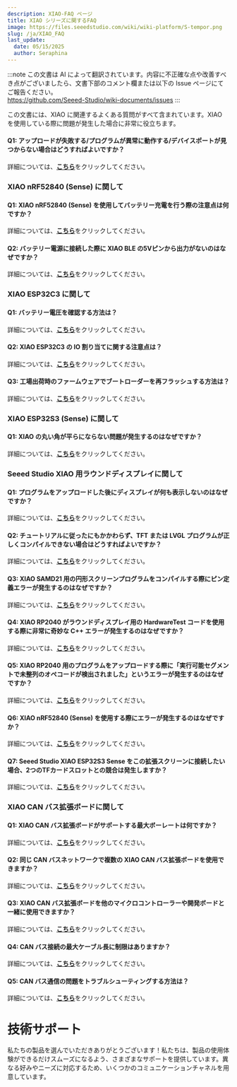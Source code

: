 ```yaml
---
description: XIAO-FAQ ページ
title: XIAO シリーズに関するFAQ
image: https://files.seeedstudio.com/wiki/wiki-platform/S-tempor.png
slug: /ja/XIAO_FAQ
last_update:
  date: 05/15/2025
  author: Seraphina
---
```

:::note
この文書は AI によって翻訳されています。内容に不正確な点や改善すべき点がございましたら、文書下部のコメント欄または以下の Issue ページにてご報告ください。  
https://github.com/Seeed-Studio/wiki-documents/issues
:::

この文書には、XIAO に関連するよくある質問がすべて含まれています。XIAO を使用している際に問題が発生した場合に非常に役立ちます。

#### Q1: アップロードが失敗する/プログラムが異常に動作する/デバイスポートが見つからない場合はどうすればよいですか？

詳細については、[**こちら**](/noport_upload_fails)をクリックしてください。

### XIAO nRF52840 (Sense) に関して

#### Q1: XIAO nRF52840 (Sense) を使用してバッテリー充電を行う際の注意点は何ですか？

詳細については、[**こちら**](/battery_charging_considerations)をクリックしてください。

#### Q2: バッテリー電源に接続した際に XIAO BLE の5Vピンから出力がないのはなぜですか？

詳細については、[**こちら**](/bat_5vNo_OUTPUT)をクリックしてください。

### XIAO ESP32C3 に関して

#### Q1: バッテリー電圧を確認する方法は？

詳細については、[**こちら**](/check_battery_voltage)をクリックしてください。

#### Q2: XIAO ESP32C3 の IO 割り当てに関する注意点は？

詳細については、[**こちら**](/exp32c3_d9_d6_d8)をクリックしてください。

#### Q3: 工場出荷時のファームウェアでブートローダーを再フラッシュする方法は？

詳細については、[**こちら**](/reflash_the_bootloader)をクリックしてください。

### XIAO ESP32S3 (Sense) に関して

#### Q1: XIAO の丸い角が平らにならない問題が発生するのはなぜですか？

詳細については、[**こちら**](/not_being_flush)をクリックしてください。

### Seeed Studio XIAO 用ラウンドディスプレイに関して

#### Q1: プログラムをアップロードした後にディスプレイが何も表示しないのはなぜですか？

詳細については、[**こちら**](/DO_NOT_display)をクリックしてください。

#### Q2: チュートリアルに従ったにもかかわらず、TFT または LVGL プログラムが正しくコンパイルできない場合はどうすればよいですか？

詳細については、[**こちら**](/TFT_or_LVGL_program)をクリックしてください。

#### Q3: XIAO SAMD21 用の円形スクリーンプログラムをコンパイルする際にピン定義エラーが発生するのはなぜですか？

詳細については、[**こちら**](/pin_definition_error)をクリックしてください。

#### Q4: XIAO RP2040 がラウンドディスプレイ用の HardwareTest コードを使用する際に非常に奇妙な C++ エラーが発生するのはなぜですか？

詳細については、[**こちら**](/error_when_using_the_code)をクリックしてください。

#### Q5: XIAO RP2040 用のプログラムをアップロードする際に「実行可能セグメントで未整列のオペコードが検出されました」というエラーが発生するのはなぜですか？

詳細については、[**こちら**](/uploading_while_an_error-rp2040)をクリックしてください。

#### Q6: XIAO nRF52840 (Sense) を使用する際にエラーが発生するのはなぜですか？

詳細については、[**こちら**](/error_when_use_XIAOnRF52840)をクリックしてください。

#### Q7: Seeed Studio XIAO ESP32S3 Sense をこの拡張スクリーンに接続したい場合、2つのTFカードスロットとの競合は発生しますか？

詳細については、[**こちら**](/two_TF_card)をクリックしてください。

### XIAO CAN バス拡張ボードに関して

#### Q1: XIAO CAN バス拡張ボードがサポートする最大ボーレートは何ですか？

詳細については、[**こちら**](/the_maximum_baud_rate)をクリックしてください。

#### Q2: 同じ CAN バスネットワークで複数の XIAO CAN バス拡張ボードを使用できますか？

詳細については、[**こちら**](/multiple_in_the_same_CAN)をクリックしてください。

#### Q3: XIAO CAN バス拡張ボードを他のマイクロコントローラーや開発ボードと一緒に使用できますか？

詳細については、[**こちら**](/in_other_microcontrollers_or_development_boards)をクリックしてください。

#### Q4: CAN バス接続の最大ケーブル長に制限はありますか？

詳細については、[**こちら**](/limitations_on_the_maximum_cable_length)をクリックしてください。

#### Q5: CAN バス通信の問題をトラブルシューティングする方法は？

詳細については、[**こちら**](/troubleshoot_CAN_communication_issues)をクリックしてください。

# 技術サポート

私たちの製品を選んでいただきありがとうございます！私たちは、製品の使用体験ができるだけスムーズになるよう、さまざまなサポートを提供しています。異なる好みやニーズに対応するため、いくつかのコミュニケーションチャネルを用意しています。

<div class="button_tech_support_container">
<a href="https://forum.seeedstudio.com/" class="button_forum"></a>
<a href="https://www.seeedstudio.com/contacts" class="button_email"></a>
</div>

<div class="button_tech_support_container">
<a href="https://discord.gg/eWkprNDMU7" class="button_discord"></a>
<a href="https://github.com/Seeed-Studio/wiki-documents/discussions/69" class="button_discussion"></a>
</div>